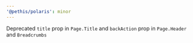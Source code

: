 ```yaml
---
'@pethis/polaris': minor
---
```


Deprecated `title` prop in `Page.Title` and `backAction` prop in `Page.Header` and `Breadcrumbs`
